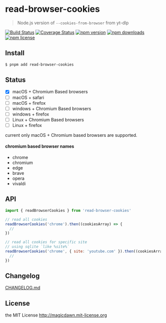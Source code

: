 # read-browser-cookies

> Node.js version of `--cookies-from-browser` from yt-dlp

[![Build Status](https://img.shields.io/github/workflow/status/magicdawn/read-browser-cookies/ci/main.svg?style=flat-square)](https://github.com/magicdawn/read-browser-cookies/actions/workflows/ci.yml)
[![Coverage Status](https://img.shields.io/codecov/c/github/magicdawn/read-browser-cookies.svg?style=flat-square)](https://codecov.io/gh/magicdawn/read-browser-cookies)
[![npm version](https://img.shields.io/npm/v/read-browser-cookies.svg?style=flat-square)](https://www.npmjs.com/package/read-browser-cookies)
[![npm downloads](https://img.shields.io/npm/dm/read-browser-cookies.svg?style=flat-square)](https://www.npmjs.com/package/read-browser-cookies)
[![npm license](https://img.shields.io/npm/l/read-browser-cookies.svg?style=flat-square)](http://magicdawn.mit-license.org)

## Install

```sh
$ pnpm add read-browser-cookies
```

## Status

- [x] macOS + Chromium Based browsers
- [ ] macOS + safari
- [ ] macOS + firefox
- [ ] windows + Chromium Based browsers
- [ ] windows + firefox
- [ ] Linux + Chromium Based browsers
- [ ] Linux + firefox

current only macOS + Chromium based browsers are supported.

#### chromium based browser names

- chrome
- chromium
- edge
- brave
- opera
- vivaldi

## API

```js
import { readBrowserCookies } from 'read-browser-cookies'

// read all cookies
readBrowserCookies('chrome').then((cookiesArray) => {
  //
})

// read all cookies for specific site
// using sqlite `like %site%`
readBrowserCookies('chrome', { site: 'youtube.com' }).then((cookiesArray) => {
  //
})
```

## Changelog

[CHANGELOG.md](CHANGELOG.md)

## License

the MIT License http://magicdawn.mit-license.org
